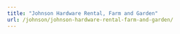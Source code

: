 ```yaml
---
title: "Johnson Hardware Rental, Farm and Garden"
url: /johnson/johnson-hardware-rental-farm-and-garden/
---
```

